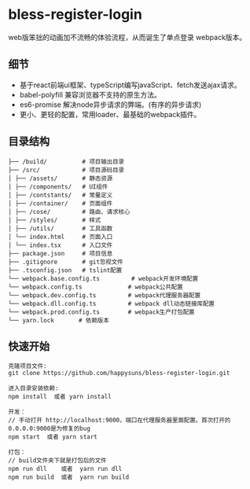 # bless-register-login
web版笨拙的动画加不流畅的体验流程，从而诞生了单点登录 webpack版本。



## 细节

- 基于react前端ui框架、typeScript编写javaScript、fetch发送ajax请求。
- babel-polyfill 兼容浏览器不支持的原生方法。
- es6-promise 解决node异步请求的弊端。(有序的异步请求)
- 更小、更轻的配置，常用loader、最基础的webpack插件。



## 目录结构

```
├── /build/          # 项目输出目录
├── /src/            # 项目源码目录
│ ├── /assets/       # 静态资源
│ ├── /components/   # UI组件
│ ├── /contstants/   # 常量定义
│ ├── /container/    # 页面组件
│ ├── /cose/         # 路由、请求核心
│ ├── /styles/       # 样式
│ ├── /utils/        # 工具函数
│ └── index.html     # 页面入口
│ └── index.tsx      # 入口文件
├── package.json     # 项目信息
├── .gitignore     	 # git忽视文件
├── .tsconfig.json   # tslint配置
└── webpack.base.config.ts         # webpack开发环境配置
└── webpack.config.ts   		  # webpack公共配置
└── webpack.dev.config.ts   	  # webpack代理服务器配置
└── webpack.dll.config.ts   	  # webpack dll动态链接库配置
└── webpack.prod.config.ts   	  # webpack生产打包配置
└── yarn.lock		# 依赖版本
```



## 快速开始

```
克隆项目文件:
git clone https://github.com/happysuns/bless-register-login.git

进入目录安装依赖:
npm install  或者 yarn install

开发：
// 手动打开 http://localhost:9000，端口在代理服务器里面配置。首次打开的0.0.0.0:9000是为修复的bug
npm start  或者 yarn start

打包：
// build文件夹下就是打包后的文件
npm run dll    或者  yarn run dll
npm run build  或者  yarn run build
```

